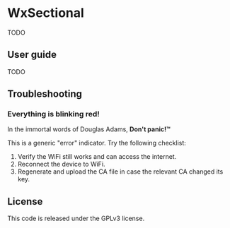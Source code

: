 # WxSectional

TODO

## User guide

TODO

## Troubleshooting

### Everything is blinking red!

In the immortal words of Douglas Adams, **Don't panic!™**

This is a generic "error" indicator. Try the following checklist:
1. Verify the WiFi still works and can access the internet.
1. Reconnect the device to WiFi.
1. Regenerate and upload the CA file in case the relevant CA changed its key.

## License

This code is released under the GPLv3 license.
